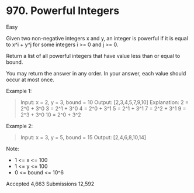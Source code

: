 # 970. Powerful Integers
Easy

Given two non-negative integers x and y, an integer is powerful if it is equal to x^i + y^j for some integers i >= 0 and j >= 0.

Return a list of all powerful integers that have value less than or equal to bound.

You may return the answer in any order.  In your answer, each value should occur at most once.


Example 1:

> Input: x = 2, y = 3, bound = 10
> Output: [2,3,4,5,7,9,10]
> Explanation: 
> 2 = 2^0 + 3^0
> 3 = 2^1 + 3^0
> 4 = 2^0 + 3^1
> 5 = 2^1 + 3^1
> 7 = 2^2 + 3^1
> 9 = 2^3 + 3^0
> 10 = 2^0 + 3^2

Example 2:

> Input: x = 3, y = 5, bound = 15
> Output: [2,4,6,8,10,14]
 

Note:

* 1 <= x <= 100
* 1 <= y <= 100
* 0 <= bound <= 10^6

Accepted
4,663
Submissions
12,592
